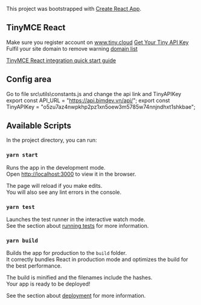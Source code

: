 This project was bootstrapped with [Create React App](https://github.com/facebook/create-react-app).

## TinyMCE React
Make sure you register account on www.tiny.cloud
[Get  Your Tiny API Key](https://www.tiny.cloud/my-account/dashboard/) 
Fulfil your site domain to remove warning [domain list](https://www.tiny.cloud/my-account/domains/) 

[TinyMCE React integration quick start guide](https://www.tiny.cloud/docs/integrations/react/) 

## Config area

 Go to file src\utils\constants.js and change the api link and TinyAPIKey
    export const API_URL = "https://api.bimdev.vn/api/";
    export const TinyAPIKey = "o5zu7az4nwpkhp2pz1xn5oew3m5785w74nnjndhxt1shkbae";

## Available Scripts

In the project directory, you can run:

### `yarn start`

Runs the app in the development mode.<br />
Open [http://localhost:3000](http://localhost:3000) to view it in the browser.

The page will reload if you make edits.<br />
You will also see any lint errors in the console.

### `yarn test`

Launches the test runner in the interactive watch mode.<br />
See the section about [running tests](https://facebook.github.io/create-react-app/docs/running-tests) for more information.

### `yarn build`

Builds the app for production to the `build` folder.<br />
It correctly bundles React in production mode and optimizes the build for the best performance.

The build is minified and the filenames include the hashes.<br />
Your app is ready to be deployed!

See the section about [deployment](https://facebook.github.io/create-react-app/docs/deployment) for more information.

